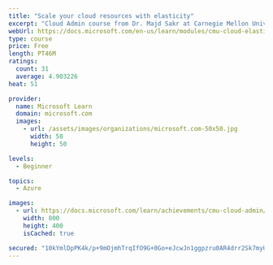 ```yaml
---
title: "Scale your cloud resources with elasticity"
excerpt: "Cloud Admin course from Dr. Majd Sakr at Carnegie Mellon University. Discover what cloud elasticity means and different ways to scale your cloud resources."
webUrl: https://docs.microsoft.com/en-us/learn/modules/cmu-cloud-elasticity/
type: course
price: Free
length: PT46M
ratings:
  count: 31
  average: 4.903226
heat: 51

provider:
  name: Microsoft Learn
  domain: microsoft.com
  images:
    - url: /assets/images/organizations/microsoft.com-50x50.jpg
      width: 50
      height: 50

levels:
  - Beginner

topics:
  - Azure

images:
  - url: https://docs.microsoft.com/learn/achievements/cmu-cloud-admin/cmu-cloud-elasticity-social.png
    width: 800
    height: 400
    isCached: true

secured: "10kYmlDpPK4k/p+9mOjmhTrqIfO9G+0Go+eJcwJn1ggpzru0AR4drr2Sk7myUkg/Gy7lGuyPV/bLV/YiTFswlbCUQrgqmK5XCUy8MJJzJQEZz8ZIZ3hheYKLWgbE6OomPyZLtmH5aRGbJklqLGBTwXXiBoOW+lKBIj6AMs7PM+xn7Bpm2kCDzCTPZsYB8Vv/QI0F2hLW3/hoi1gDb825hqgW1M09gqD+cXts3O1aFEZjPaIKTz/KPwfQc7JLvPlRozqNVaNJPrKAz+44esIquk/AgZxgjrWFagLZSpCCJ5rAgbvBQ0VE6MaZPZ9QXTa1FIX7NftbTjcSLJvh/wKKfkgOy5SrHvU24JCWzX5hlYNNKgDnP3qDQ77wFv/ArVr3GFzFGIKYihI0GcEufshQcwTd1SAyx08mN7QKteX5f8s=;e+320UCqdLmq2BFseVVthA=="
---
```


